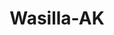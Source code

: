 ---
title: Wasilla-AK
slug: wasilla-ak
f_state:
- cms/state/alaska.md
f_locations:
- cms/payday-loan/alaska-catalog-sales-3647.md
- cms/payday-loan/alaska-fast-cash-llc-3652.md
- cms/payday-loan/national-bank-systems-22452.md
- cms/payday-loan/national-bankcard-services-atm-dealer-of-alaska-22453.md
- cms/payday-loan/rent-a-center-25842.md
updated-on: '2024-05-30T13:41:28.615Z'
created-on: '2024-05-30T13:41:28.615Z'
published-on: '2024-05-30T13:54:32.469Z'
f_city: Wasilla
layout: '[city].html'
tags: city
---